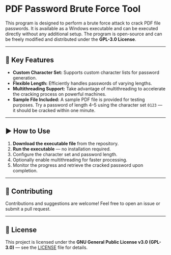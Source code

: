 # PDF Password Brute Force Tool

This program is designed to perform a brute force attack to crack PDF file passwords. It is available as a Windows executable and can be executed directly without any additional setup. The program is open-source and can be freely modified and distributed under the **GPL-3.0 License**.

---

## 🚀 Key Features
- **Custom Character Set:** Supports custom character lists for password generation.  
- **Flexible Length:** Efficiently handles passwords of varying lengths.  
- **Multithreading Support:** Take advantage of multithreading to accelerate the cracking process on powerful machines.  
- **Sample File Included:** A sample PDF file is provided for testing purposes. Try a password of length 4–5 using the character set `0123` — it should be cracked within one minute.  

---

## ▶️ How to Use
1. **Download the executable file** from the repository.  
2. **Run the executable** — no installation required.  
3. Configure the character set and password length.  
4. Optionally enable multithreading for faster processing.  
5. Monitor the progress and retrieve the cracked password upon completion.  

---

## 🤝 Contributing
Contributions and suggestions are welcome! Feel free to open an issue or submit a pull request.  

---

## 📄 License
This project is licensed under the **GNU General Public License v3.0 (GPL-3.0)** — see the [LICENSE](LICENSE) file for details.  
